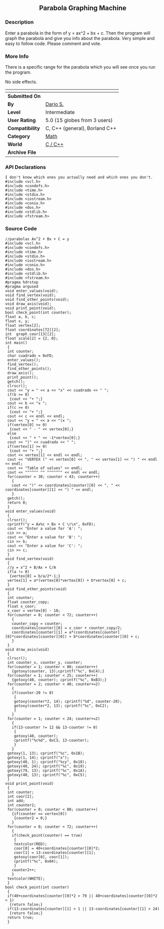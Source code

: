 ﻿<div align="center">

## Parabola Graphing Machine


</div>

### Description

Enter a parabola in the form of y = ax^2 + bx + c. Then the program will graph the parabola and give you info about the parabola. Very simple and easy to follow code. Please comment and vote.
 
### More Info
 
There is a specific range for the parabola which you will see once you run the program.

No side effects.


<span>             |<span>
---                |---
**Submitted On**   |
**By**             |[Dario S\.](https://github.com/Planet-Source-Code/PSCIndex/blob/master/ByAuthor/dario-s.md)
**Level**          |Intermediate
**User Rating**    |5.0 (15 globes from 3 users)
**Compatibility**  |C, C\+\+ \(general\), Borland C\+\+
**Category**       |[Math](https://github.com/Planet-Source-Code/PSCIndex/blob/master/ByCategory/math__3-12.md)
**World**          |[C / C\+\+](https://github.com/Planet-Source-Code/PSCIndex/blob/master/ByWorld/c-c.md)
**Archive File**   |[](https://github.com/Planet-Source-Code/dario-s-parabola-graphing-machine__3-3126/archive/master.zip)

### API Declarations

```
I don't know which ones you actually need and which ones you don't.
#include <vcl.h>
#include <condefs.h>
#include <time.h>
#include <stdio.h>
#include <iostream.h>
#include <conio.h>
#include <dos.h>
#include <stdlib.h>
#include <fstream.h>
```


### Source Code

```
//parabolas Ax^2 + Bx + C = y
#include <vcl.h>
#include <condefs.h>
#include <time.h>
#include <stdio.h>
#include <iostream.h>
#include <conio.h>
#include <dos.h>
#include <stdlib.h>
#include <fstream.h>
#pragma hdrstop
#pragma argused
void enter_values(void);
void find_vertex(void);
void find_other_points(void);
void draw_axis(void);
void print_point(void);
bool check_point(int counter);
float a, b, c;
float x, y;
float vertex[2];
float coordinates[72][2];
int  graph_coor[13][2];
float scale[2] = {2, 0};
int main()
 {
 int counter;
 char cuadrado = 0xFD;
 enter_values();
 find_vertex();
 find_other_points();
 draw_axis();
 print_point();
 getch();
 clrscr();
 cout << "y = " << a << "x" << cuadrado << " ";
 if(b >= 0)
  {cout << "+ ";}
 cout << b << "x ";
 if(c >= 0)
  {cout << "+ ";}
 cout << c << endl << endl;
 cout << "y = " << a << "(x ";
 if(vertex[0] >= 0)
  {cout << " - " << vertex[0];}
 else
  {cout << " + " << -1*vertex[0];}
 cout << ")" << cuadrado << " ";
 if(vertex[1] >= 0)
  {cout << "+ ";}
 cout << vertex[1] << endl << endl;
 cout << "VERTEX (" << vertex[0] << ", " << vertex[1] << ") " << endl << endl;
 cout << "Table of values" << endl;
 cout << "^^^^^ ^^ ^^^^^^" << endl << endl;
 for(counter = 30; counter < 43; counter++)
   {
   cout << "(" << coordinates[counter][0] << ", " << coordinates[counter][1] << ") " << endl;
   }
 getch();
 return 0;
 }
void enter_values(void)
 {
 clrscr();
 cprintf("y = Ax%c + Bx + C \r\n", 0xFD);
 cout << "Enter a value for 'A': ";
 cin >> a;
 cout << "Enter a value for 'B': ";
 cin >> b;
 cout << "Enter a value for 'C': ";
 cin >> c;
 }
void find_vertex(void)
 {
 //y = x^2 + B/Ax + C/A
 if(a != 0)
  {vertex[0] = b/a/2*-1;}
 vertex[1] = a*(vertex[0]*vertex[0]) + b*vertex[0] + c;
 }
void find_other_points(void)
 {
 int counter;
 float counter_copy;
 float x_coor;
 x_coor = vertex[0] - 18;
 for(counter = 0; counter < 72; counter++)
   {
   counter_copy = counter;
   coordinates[counter][0] = x_coor + counter_copy/2;
   coordinates[counter][1] = a*(coordinates[counter][0]*coordinates[counter][0]) + b*coordinates[counter][0] + c;
   }
 }
void draw_axis(void)
 {
 clrscr();
 int counter_x, counter_y, counter;
 for(counter = 1; counter < 80; counter++)
   {gotoxy(counter, 13);cprintf("%c", 0xC4);}
 for(counter = 1; counter < 25; counter++)
   {gotoxy(40, counter); cprintf("%c", 0xB3);}
 for(counter = 2; counter < 40; counter+=2)
   {
   if(counter-20 != 0)
    {
    gotoxy(counter*2, 14); cprintf("%d", counter-20);
    gotoxy(counter*2, 13); cprintf("%c", 0xC2);
    }
   }
 for(counter = 1; counter < 24; counter+=2)
   {
   if(13-counter != 12 && 13-counter != 0)
    {
    gotoxy(40, counter);
    cprintf("%c%d", 0xC3, 13-counter);
    }
   }
 gotoxy(1, 13); cprintf("%c", 0x1B);
 gotoxy(1, 14); cprintf("x");
 gotoxy(40, 1); cprintf("%cy", 0x18);
 gotoxy(40, 24); cprintf("%c", 0x19);
 gotoxy(79, 13); cprintf("%c", 0x1A);
 gotoxy(40, 13); cprintf("%c", 0xC5);
 }
void print_point(void)
 {
 int counter;
 int coor[2];
 int add;
 int counter2;
 for(counter = 0; counter < 80; counter++)
   {if(counter == vertex[0])
    {counter2 = 0;}
   }
 for(counter = 0; counter < 72; counter++)
   {
   if(check_point(counter) == true)
    {
    textcolor(RED);
    coor[0] = 40+coordinates[counter][0]*2;
    coor[1] = 13-coordinates[counter][1];
    gotoxy(coor[0], coor[1]);
    cprintf("%c", 0x04);
    }
   counter2++;
   }
 textcolor(WHITE);
 }
bool check_point(int counter)
 {
 if(40+coordinates[counter][0]*2 > 79 || 40+coordinates[counter][0]*2 < 1)
  {return false;}
 if(13-coordinates[counter][1] < 1 || 13-coordinates[counter][1] > 24)
  {return false;}
 return true;
 }
```

